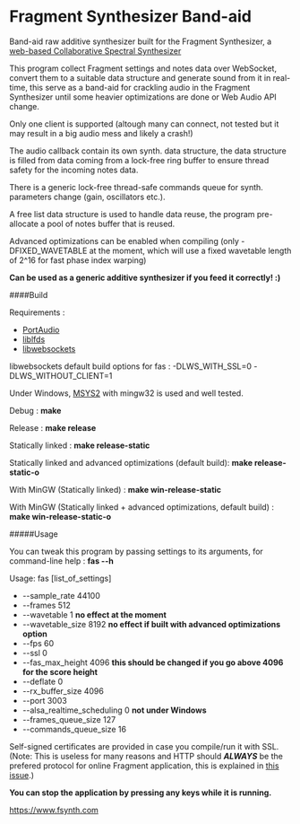 Fragment Synthesizer Band-aid
=====

Band-aid raw additive synthesizer built for the Fragment Synthesizer, a [web-based Collaborative Spectral Synthesizer](https://www.fsynth.com)

This program collect Fragment settings and notes data over WebSocket, convert them to a suitable data structure and generate sound from it in real-time, this serve as a band-aid for crackling audio in the Fragment Synthesizer until some heavier optimizations are done or Web Audio API change.

Only one client is supported (altough many can connect, not tested but it may result in a big audio mess and likely a crash!)

The audio callback contain its own synth. data structure, the data structure is filled from data coming from a lock-free ring buffer to ensure thread safety for the incoming notes data.

There is a generic lock-free thread-safe commands queue for synth. parameters change (gain, oscillators etc.).

A free list data structure is used to handle data reuse, the program pre-allocate a pool of notes buffer that is reused.

Advanced optimizations can be enabled when compiling (only -DFIXED_WAVETABLE at the moment, which will use a fixed wavetable length of 2^16 for fast phase index warping)

**Can be used as a generic additive synthesizer if you feed it correctly! :)**

####Build

Requirements :

 * [PortAudio](http://www.portaudio.com/download.html)
 * [liblfds](http://liblfds.org/)
 * [libwebsockets](https://libwebsockets.org/)

libwebsockets default build options for fas : -DLWS_WITH_SSL=0 -DLWS_WITHOUT_CLIENT=1

Under Windows, [MSYS2](https://msys2.github.io/) with mingw32 is used and well tested.

Debug : **make**

Release : **make release**

Statically linked : **make release-static**

Statically linked and advanced optimizations (default build): **make release-static-o**

With MinGW (Statically linked) :  **make win-release-static**

With MinGW (Statically linked + advanced optimizations, default build) :  **make win-release-static-o**

#####Usage

You can tweak this program by passing settings to its arguments, for command-line help : **fas --h**

Usage: fas [list_of_settings]
 * --sample_rate 44100
 * --frames 512
 * --wavetable 1 **no effect at the moment**
 * --wavetable_size 8192 **no effect if built with advanced optimizations option**
 * --fps 60
 * --ssl 0
 * --fas_max_height 4096 **this should be changed if you go above 4096 for the score height**
 * --deflate 0
 * --rx_buffer_size 4096
 * --port 3003
 * --alsa_realtime_scheduling 0 **not under Windows**
 * --frames_queue_size 127
 * --commands_queue_size 16

Self-signed certificates are provided in case you compile/run it with SSL. (Note: This is useless for many reasons and HTTP should _**ALWAYS**_ be the prefered protocol for online Fragment application, this is explained in [this issue](https://github.com/grz0zrg/fas/issues/1).)

**You can stop the application by pressing any keys while it is running.**

https://www.fsynth.com
